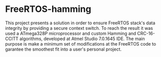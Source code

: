 # FreeRTOS-hamming

This project presents a solution in order to ensure FreeRTOS stack's data integrity by providing a secure context switch. To reach the result it was used a ATmega328P microprocessor and custom Hamming and CRC-16-CCITT algorithms, developed at Atmel Studio 7.0.1645 IDE. The main purpose is make a minimum set of modifications at the FreeRTOS code to garantee the smoothest fit into a user's personal project.
